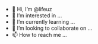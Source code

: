 - 👋 Hi, I’m @lifeuz
- 👀 I’m interested in ...
- 🌱 I’m currently learning ...
- 💞️ I’m looking to collaborate on ...
- 📫 How to reach me ...

<!---
lifeuz/lifeuz is a ✨ special ✨ repository because its `README.md` (this file) appears on your GitHub profile.
You can click the Preview link to take a look at your changes.
--->
